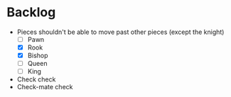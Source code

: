 # Backlog
- Pieces shouldn't be able to move past other pieces (except the knight)
    - [ ] Pawn
    - [x] Rook
    - [x] Bishop
    - [ ] Queen
    - [ ] King
- Check check
- Check-mate check